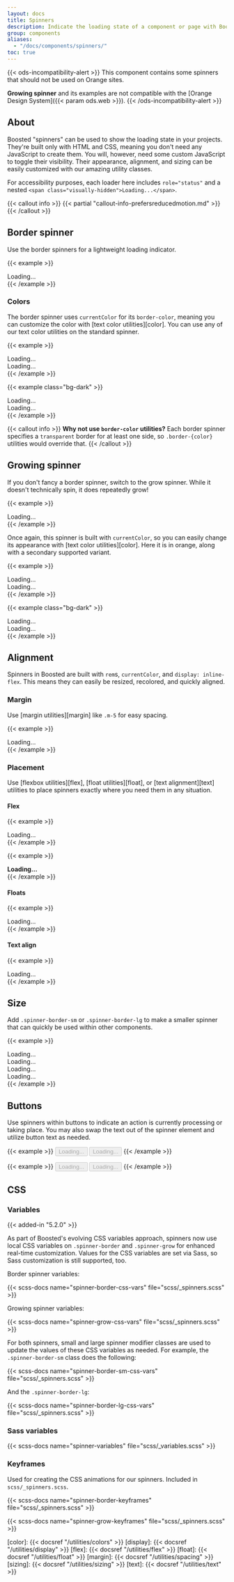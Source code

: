 ```yaml
---
layout: docs
title: Spinners
description: Indicate the loading state of a component or page with Boosted spinners, built entirely with HTML, CSS, and no JavaScript.
group: components
aliases:
  - "/docs/components/spinners/"
toc: true
---
```


{{< ods-incompatibility-alert >}}
This component contains some spinners that should not be used on Orange sites.

**Growing spinner** and its examples are not compatible with the [Orange Design System]({{< param ods.web >}}).
{{< /ods-incompatibility-alert >}}

## About

Boosted "spinners" can be used to show the loading state in your projects. They're built only with HTML and CSS, meaning you don't need any JavaScript to create them. You will, however, need some custom JavaScript to toggle their visibility. Their appearance, alignment, and sizing can be easily customized with our amazing utility classes.

For accessibility purposes, each loader here includes `role="status"` and a nested `<span class="visually-hidden">Loading...</span>`.

{{< callout info >}}
{{< partial "callout-info-prefersreducedmotion.md" >}}
{{< /callout >}}

## Border spinner

Use the border spinners for a lightweight loading indicator.

{{< example >}}
<div class="spinner-border" role="status">
  <span class="visually-hidden">Loading...</span>
</div>
{{< /example >}}

### Colors

The border spinner uses `currentColor` for its `border-color`, meaning you can customize the color with [text color utilities][color]. You can use any of our text color utilities on the standard spinner.

<!-- Boosted mod -->
{{< example >}}
<div class="spinner-border text-primary" role="status">
  <span class="visually-hidden">Loading...</span>
</div>
<div class="spinner-border text-secondary" role="status">
  <span class="visually-hidden">Loading...</span>
</div>
{{< /example >}}

{{< example class="bg-dark" >}}
<div class="spinner-border text-primary" role="status">
  <span class="visually-hidden">Loading...</span>
</div>
<div class="spinner-border text-secondary" role="status">
  <span class="visually-hidden">Loading...</span>
</div>
{{< /example >}}
<!-- End mod -->

{{< callout info >}}
**Why not use `border-color` utilities?** Each border spinner specifies a `transparent` border for at least one side, so `.border-{color}` utilities would override that.
{{< /callout >}}

## Growing spinner

If you don't fancy a border spinner, switch to the grow spinner. While it doesn't technically spin, it does repeatedly grow!

{{< example >}}
<div class="spinner-grow" role="status">
  <span class="visually-hidden">Loading...</span>
</div>
{{< /example >}}

Once again, this spinner is built with `currentColor`, so you can easily change its appearance with [text color utilities][color]. Here it is in orange, along with a secondary supported variant.

<!-- Boosted mod -->
{{< example >}}
<div class="spinner-grow text-primary" role="status">
  <span class="visually-hidden">Loading...</span>
</div>
<div class="spinner-grow text-secondary" role="status">
  <span class="visually-hidden">Loading...</span>
</div>
{{< /example >}}

{{< example class="bg-dark" >}}
<div class="spinner-grow text-primary" role="status">
  <span class="visually-hidden">Loading...</span>
</div>
<div class="spinner-grow text-secondary" role="status">
  <span class="visually-hidden">Loading...</span>
</div>
{{< /example >}}
<!-- End mod -->

## Alignment

Spinners in Boosted are built with `rem`s, `currentColor`, and `display: inline-flex`. This means they can easily be resized, recolored, and quickly aligned.

### Margin

Use [margin utilities][margin] like `.m-5` for easy spacing.

{{< example >}}
<div class="spinner-border m-5" role="status">
  <span class="visually-hidden">Loading...</span>
</div>
{{< /example >}}

### Placement

Use [flexbox utilities][flex], [float utilities][float], or [text alignment][text] utilities to place spinners exactly where you need them in any situation.

#### Flex

{{< example >}}
<div class="d-flex justify-content-center">
  <div class="spinner-border" role="status">
    <span class="visually-hidden">Loading...</span>
  </div>
</div>
{{< /example >}}

{{< example >}}
<div class="d-flex align-items-center">
  <strong>Loading...</strong>
  <div class="spinner-border ms-auto" role="status" aria-hidden="true"></div>
</div>
{{< /example >}}

#### Floats

{{< example >}}
<div class="clearfix">
  <div class="spinner-border float-end" role="status">
    <span class="visually-hidden">Loading...</span>
  </div>
</div>
{{< /example >}}

#### Text align

{{< example >}}
<div class="text-center">
  <div class="spinner-border" role="status">
    <span class="visually-hidden">Loading...</span>
  </div>
</div>
{{< /example >}}

## Size

<!-- Boosted mod: -sm & -lg -->
Add `.spinner-border-sm` or `.spinner-border-lg` to make a smaller spinner that can quickly be used within other components.

{{< example >}}
<div class="spinner-border spinner-border-sm" role="status">
  <span class="visually-hidden">Loading...</span>
</div>
<div class="spinner-grow spinner-grow-sm" role="status">
  <span class="visually-hidden">Loading...</span>
</div>
<div class="spinner-border spinner-border-lg" role="status">
  <span class="visually-hidden">Loading...</span>
</div>
<div class="spinner-grow spinner-grow-lg" role="status">
  <span class="visually-hidden">Loading...</span>
</div>
{{< /example >}}
<!-- End mod -->

## Buttons

Use spinners within buttons to indicate an action is currently processing or taking place. You may also swap the text out of the spinner element and utilize button text as needed.

{{< example >}}
<button class="btn btn-primary" type="button" disabled>
  <span class="spinner-border spinner-border-sm" role="status" aria-hidden="true"></span>
  <span class="visually-hidden">Loading...</span>
</button>
<button class="btn btn-primary" type="button" disabled>
  <span class="spinner-border spinner-border-sm me-2" role="status" aria-hidden="true"></span>
  Loading...
</button>
{{< /example >}}

{{< example >}}
<button class="btn btn-primary" type="button" disabled>
  <span class="spinner-grow spinner-grow-sm" role="status" aria-hidden="true"></span>
  <span class="visually-hidden">Loading...</span>
</button>
<button class="btn btn-primary" type="button" disabled>
  <span class="spinner-grow spinner-grow-sm me-2" role="status" aria-hidden="true"></span>
  Loading...
</button>
{{< /example >}}

## CSS

### Variables

{{< added-in "5.2.0" >}}

As part of Boosted's evolving CSS variables approach, spinners now use local CSS variables on `.spinner-border` and `.spinner-grow` for enhanced real-time customization. Values for the CSS variables are set via Sass, so Sass customization is still supported, too.

Border spinner variables:

{{< scss-docs name="spinner-border-css-vars" file="scss/_spinners.scss" >}}

Growing spinner variables:

{{< scss-docs name="spinner-grow-css-vars" file="scss/_spinners.scss" >}}

For both spinners, small and large spinner modifier classes are used to update the values of these CSS variables as needed. For example, the `.spinner-border-sm` class does the following:

{{< scss-docs name="spinner-border-sm-css-vars" file="scss/_spinners.scss" >}}

And the `.spinner-border-lg`:

{{< scss-docs name="spinner-border-lg-css-vars" file="scss/_spinners.scss" >}}

### Sass variables

{{< scss-docs name="spinner-variables" file="scss/_variables.scss" >}}

### Keyframes

Used for creating the CSS animations for our spinners. Included in `scss/_spinners.scss`.

{{< scss-docs name="spinner-border-keyframes" file="scss/_spinners.scss" >}}

{{< scss-docs name="spinner-grow-keyframes" file="scss/_spinners.scss" >}}

[color]:   {{< docsref "/utilities/colors" >}}
[display]: {{< docsref "/utilities/display" >}}
[flex]:    {{< docsref "/utilities/flex" >}}
[float]:   {{< docsref "/utilities/float" >}}
[margin]:  {{< docsref "/utilities/spacing" >}}
[sizing]:  {{< docsref "/utilities/sizing" >}}
[text]:    {{< docsref "/utilities/text" >}}
